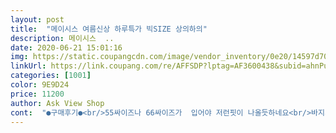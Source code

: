 ```yaml
---
layout: post 
title:  "메이시스 여름신상 하루특가 빅SIZE 상의하의" 
description: 메이시스  ..
date: 2020-06-21 15:01:16 
img: https://static.coupangcdn.com/image/vendor_inventory/0e20/14597d707cf1c9f85fe4f0b132af843e17a3d08b9ee908205676383a5637.jpg 
linkUrl: https://link.coupang.com/re/AFFSDP?lptag=AF3600438&subid=ahnPublicAsk&pageKey=215550272&itemId=659714271&vendorItemId=4708894814&traceid=V0-113-55285c4ec9144269 
categories: [1001] 
color: 9E9D24 
price: 11200 
author: Ask View Shop 
cont:  "●구매후기●<br/>55싸이즈나 66싸이즈가  입어야 저런핏이 나올듯하네요<br/>바지가 매우얇고 구김엄청가고 비치며 먼지겁나붙음... <br/>ㅠㅠ<br/>반품귀찮아서 집에서 잠옷으로 입기로함... <br/><br/>사이즈가 넉넉하구 비침도 없구 편하게 잘입을께요<br/>사진에있는 바지랑 원단이 같은건가 의심이듬.<br/>.<br/><br/>역간까슬한데 얇고 구김 잘가며 걸을때 다리에 감김... <br/><br/>" 
---
```

